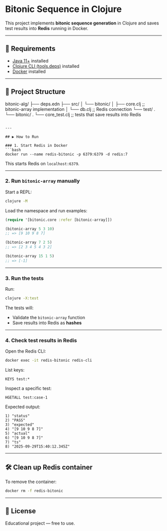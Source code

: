 # Bitonic Sequence in Clojure

This project implements **bitonic sequence generation** in Clojure and saves test results into **Redis** running in Docker.

---

## 🚀 Requirements

- [Java 11+](https://adoptium.net/) installed
- [Clojure CLI (tools.deps)](https://clojure.org/guides/install_clojure) installed
- [Docker](https://docs.docker.com/get-docker/) installed

---

## 📂 Project Structure

bitonic-alg/
├── deps.edn
├── src/
│ └── bitonic/
│ ├── core.clj ;; bitonic-array implementation
│ └── db.clj ;; Redis connection
└── test/
. └── bitonic/
. └── core_test.clj ;; tests that save results into Redis

````

---

## ▶️ How to Run

### 1. Start Redis in Docker
```bash
docker run --name redis-bitonic -p 6379:6379 -d redis:7
````

This starts Redis on `localhost:6379`.

---

### 2. Run `bitonic-array` manually

Start a REPL:

```bash
clojure -M
```

Load the namespace and run examples:

```clojure
(require '[bitonic.core :refer [bitonic-array]])

(bitonic-array 5 3 10)
;; => [9 10 9 8 7]

(bitonic-array 7 2 5)
;; => [2 3 4 5 4 3 2]

(bitonic-array 15 1 5)
;; => [-1]
```

---

### 3. Run the tests

Run:

```bash
clojure -X:test
```

The tests will:

- Validate the `bitonic-array` function
- Save results into Redis as **hashes**

---

### 4. Check test results in Redis

Open the Redis CLI:

```bash
docker exec -it redis-bitonic redis-cli
```

List keys:

```redis
KEYS test:*
```

Inspect a specific test:

```redis
HGETALL test:case-1
```

Expected output:

```
1) "status"
2) "PASS"
3) "expected"
4) "[9 10 9 8 7]"
5) "actual"
6) "[9 10 9 8 7]"
7) "ts"
8) "2025-09-29T15:40:12.345Z"
```

---

## 🛠️ Clean up Redis container

To remove the container:

```bash
docker rm -f redis-bitonic
```

---

## 📜 License

Educational project — free to use.
